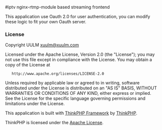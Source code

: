 #iptv
nginx-rtmp-module based streaming frontend

This appalication use Oauth 2.0 for user authentication, you can modify these logic to fit your own Oauth server.

### License

   Copyright UULM <xuulm@xuulm.com>

   Licensed under the Apache License, Version 2.0 (the "License");
   you may not use this file except in compliance with the License.
   You may obtain a copy of the License at

       http://www.apache.org/licenses/LICENSE-2.0

   Unless required by applicable law or agreed to in writing, software
   distributed under the License is distributed on an "AS IS" BASIS,
   WITHOUT WARRANTIES OR CONDITIONS OF ANY KIND, either express or implied.
   See the License for the specific language governing permissions and
   limitations under the License.

This appalication is built with [ThinkPHP Framework](https://github.com/top-think/framework) by [ThinkPHP](http://thinkphp.cn).

ThinkPHP is licensed under the [Apache License](thinkphp/LICENSE.txt).
